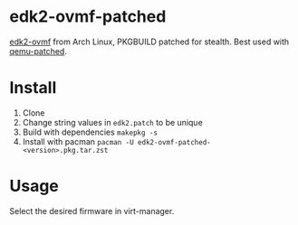 # edk2-ovmf-patched
[edk2-ovmf](https://archlinux.org/packages/extra/any/edk2-ovmf/) from Arch Linux, PKGBUILD patched for stealth.
Best used with [qemu-patched](https://github.com/hurrian/qemu-patched).

# Install
1. Clone
1. Change string values in ``edk2.patch`` to be unique
1. Build with dependencies ``makepkg -s``
1. Install with pacman ``pacman -U edk2-ovmf-patched-<version>.pkg.tar.zst``

# Usage
Select the desired firmware in virt-manager.
